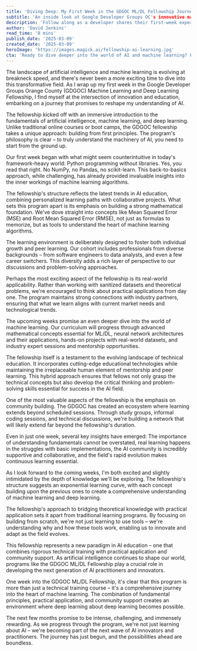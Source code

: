 ```yaml
---
title: 'Diving Deep: My First Week in the GDGOC ML/DL Fellowship Journey'
subtitle: 'An inside look at Google Developer Groups OC's innovative machine learning fellowship program'
description: 'Follow along as a developer shares their first-week experience in the Google Developer Groups Orange County Machine Learning and Deep Learning Fellowship, exploring the unique approach to AI education that starts with programming from first principles.'
author: 'David Jenkins'
read_time: '8 mins'
publish_date: '2025-03-09'
created_date: '2025-03-09'
heroImage: 'https://images.magick.ai/fellowship-ai-learning.jpg'
cta: 'Ready to dive deeper into the world of AI and machine learning? Follow us on LinkedIn @MagickAI for more insights, updates, and opportunities in the rapidly evolving field of artificial intelligence.'
---
```


The landscape of artificial intelligence and machine learning is evolving at breakneck speed, and there's never been a more exciting time to dive into this transformative field. As I wrap up my first week in the Google Developer Groups Orange County (GDGOC) Machine Learning and Deep Learning Fellowship, I find myself at the intersection of innovation and education, embarking on a journey that promises to reshape my understanding of AI.

The fellowship kicked off with an immersive introduction to the fundamentals of artificial intelligence, machine learning, and deep learning. Unlike traditional online courses or boot camps, the GDGOC fellowship takes a unique approach: building from first principles. The program's philosophy is clear – to truly understand the machinery of AI, you need to start from the ground up.

Our first week began with what might seem counterintuitive in today's framework-heavy world: Python programming without libraries. Yes, you read that right. No NumPy, no Pandas, no scikit-learn. This back-to-basics approach, while challenging, has already provided invaluable insights into the inner workings of machine learning algorithms.

The fellowship's structure reflects the latest trends in AI education, combining personalized learning paths with collaborative projects. What sets this program apart is its emphasis on building a strong mathematical foundation. We've dove straight into concepts like Mean Squared Error (MSE) and Root Mean Squared Error (RMSE), not just as formulas to memorize, but as tools to understand the heart of machine learning algorithms.

The learning environment is deliberately designed to foster both individual growth and peer learning. Our cohort includes professionals from diverse backgrounds – from software engineers to data analysts, and even a few career switchers. This diversity adds a rich layer of perspective to our discussions and problem-solving approaches.

Perhaps the most exciting aspect of the fellowship is its real-world applicability. Rather than working with sanitized datasets and theoretical problems, we're encouraged to think about practical applications from day one. The program maintains strong connections with industry partners, ensuring that what we learn aligns with current market needs and technological trends.

The upcoming weeks promise an even deeper dive into the world of machine learning. Our curriculum will progress through advanced mathematical concepts essential for ML/DL, neural network architectures and their applications, hands-on projects with real-world datasets, and industry expert sessions and mentorship opportunities.

The fellowship itself is a testament to the evolving landscape of technical education. It incorporates cutting-edge educational technologies while maintaining the irreplaceable human element of mentorship and peer learning. This hybrid approach ensures that fellows not only grasp the technical concepts but also develop the critical thinking and problem-solving skills essential for success in the AI field.

One of the most valuable aspects of the fellowship is the emphasis on community building. The GDGOC has created an ecosystem where learning extends beyond scheduled sessions. Through study groups, informal coding sessions, and technical discussions, we're building a network that will likely extend far beyond the fellowship's duration.

Even in just one week, several key insights have emerged: The importance of understanding fundamentals cannot be overstated, real learning happens in the struggles with basic implementations, the AI community is incredibly supportive and collaborative, and the field's rapid evolution makes continuous learning essential.

As I look forward to the coming weeks, I'm both excited and slightly intimidated by the depth of knowledge we'll be exploring. The fellowship's structure suggests an exponential learning curve, with each concept building upon the previous ones to create a comprehensive understanding of machine learning and deep learning.

The fellowship's approach to bridging theoretical knowledge with practical application sets it apart from traditional learning programs. By focusing on building from scratch, we're not just learning to use tools – we're understanding why and how these tools work, enabling us to innovate and adapt as the field evolves.

This fellowship represents a new paradigm in AI education – one that combines rigorous technical training with practical application and community support. As artificial intelligence continues to shape our world, programs like the GDGOC ML/DL Fellowship play a crucial role in developing the next generation of AI practitioners and innovators.

One week into the GDGOC ML/DL Fellowship, it's clear that this program is more than just a technical training course – it's a comprehensive journey into the heart of machine learning. The combination of fundamental principles, practical application, and community support creates an environment where deep learning about deep learning becomes possible.

The next few months promise to be intense, challenging, and immensely rewarding. As we progress through the program, we're not just learning about AI – we're becoming part of the next wave of AI innovators and practitioners. The journey has just begun, and the possibilities ahead are boundless.